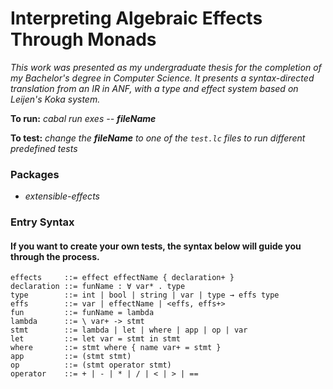 # Interpreting Algebraic Effects Through Monads

*This work was presented as my undergraduate thesis for the completion of my Bachelor's degree in Computer Science. It presents a syntax-directed translation from an IR in ANF, with a type and effect system based on Leijen's Koka system.*

**To run:** _cabal run exes -- **fileName**_

**To test:** _change the **fileName** to one of the `test.lc` files to run different predefined tests_

### Packages

- *extensible-effects*

### Entry Syntax

#### If you want to create your own tests, the syntax below will guide you through the process.

```bnf
effects     ::= effect effectName { declaration+ }
declaration ::= funName : ∀ var* . type
type        ::= int | bool | string | var | type → effs type
effs        ::= var | effectName | <effs, effs+>
fun         ::= funName = lambda
lambda      ::= \ var+ -> stmt
stmt        ::= lambda | let | where | app | op | var
let         ::= let var = stmt in stmt
where       ::= stmt where { name var+ = stmt }
app         ::= (stmt stmt)
op          ::= (stmt operator stmt)
operator    ::= + | - | * | / | < | > | ==
```